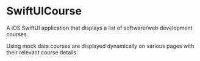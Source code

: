 # SwiftUICourse
A iOS SwiftUI application that displays a list of software/web development courses.

Using mock data courses are displayed dynamically on various pages with their relevant course details.
